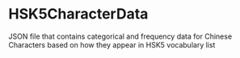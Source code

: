 # HSK5CharacterData
JSON file that contains categorical  and frequency data for Chinese Characters based on how they appear in HSK5 vocabulary list
